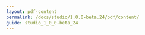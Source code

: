 ```yaml
---
layout: pdf-content
permalink: /docs/studio/1.0.0-beta.24/pdf/content/
guide: studio_1_0_0-beta_24
---
```

